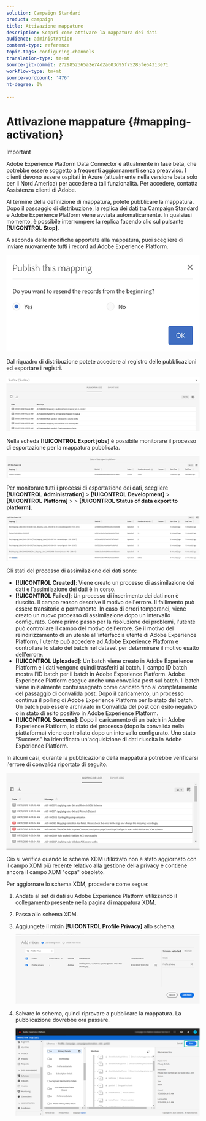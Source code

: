 ```yaml
---
solution: Campaign Standard
product: campaign
title: Attivazione mappature
description: Scopri come attivare la mappatura dei dati
audience: administration
content-type: reference
topic-tags: configuring-channels
translation-type: tm+mt
source-git-commit: 2729852365a2e74d2a603d95f75285fe54313e71
workflow-type: tm+mt
source-wordcount: '476'
ht-degree: 0%

---
```



# Attivazione mappature {#mapping-activation}

>[!IMPORTANT]
>
>Adobe Experience Platform Data Connector è attualmente in fase beta, che potrebbe essere soggetto a frequenti aggiornamenti senza preavviso. I clienti devono essere ospitati in Azure (attualmente nella versione beta solo per il Nord America) per accedere a tali funzionalità. Per accedere, contatta  Assistenza clienti di Adobe.

Al termine della definizione di mappatura, potete pubblicare la mappatura. Dopo il passaggio di distribuzione, la replica dei dati tra Campaign Standard e Adobe Experience Platform viene avviata automaticamente. In qualsiasi momento, è possibile interrompere la replica facendo clic sul pulsante **[!UICONTROL Stop]**.

A seconda delle modifiche apportate alla mappatura, puoi scegliere di inviare nuovamente tutti i record ad Adobe Experience Platform.

![](assets/aep_publishmapping.png)

Dal riquadro di distribuzione potete accedere al registro delle pubblicazioni ed esportare i registri.

![](assets/aep_publog.png)

Nella scheda **[!UICONTROL Export jobs]** è possibile monitorare il processo di esportazione per la mappatura pubblicata.

![](assets/aep_jobstatus.png)

Per monitorare tutti i processi di esportazione dei dati, scegliere **[!UICONTROL Administration]** > **[!UICONTROL Development]** > **[!UICONTROL Platform]** >  > **[!UICONTROL Status of data export to platform]**.

![](assets/aep_statusmapping.png)

Gli stati del processo di assimilazione dei dati sono:

* **[!UICONTROL Created]**: Viene creato un processo di assimilazione dei dati e l’assimilazione dei dati è in corso.
* **[!UICONTROL Failed]**: Un processo di inserimento dei dati non è riuscito. Il campo reason descrive il motivo dell&#39;errore. Il fallimento può essere transitorio o permanente. In caso di errori temporanei, viene creato un nuovo processo di assimilazione dopo un intervallo configurato. Come primo passo per la risoluzione dei problemi, l&#39;utente può controllare il campo del motivo dell&#39;errore. Se il motivo del reindirizzamento di un utente all&#39;interfaccia utente di Adobe Experience Platform, l&#39;utente può accedere ad Adobe Experience Platform e controllare lo stato del batch nel dataset per determinare il motivo esatto dell&#39;errore.
* **[!UICONTROL Uploaded]**: Un batch viene creato in Adobe Experience Platform e i dati vengono quindi trasferiti al batch. Il campo ID batch mostra l’ID batch per il batch in Adobe Experience Platform. Adobe Experience Platform esegue anche una convalida post sul batch. Il batch viene inizialmente contrassegnato come caricato fino al completamento del passaggio di convalida post. Dopo il caricamento, un processo continua il polling di Adobe Experience Platform per lo stato del batch. Un batch può essere archiviato in Convalida del post con esito negativo o in stato di esito positivo in Adobe Experience Platform.
* **[!UICONTROL Success]**: Dopo il caricamento di un batch in Adobe Experience Platform, lo stato del processo (dopo la convalida nella piattaforma) viene controllato dopo un intervallo configurato. Uno stato &quot;Success&quot; ha identificato un&#39;acquisizione di dati riuscita in Adobe Experience Platform.

In alcuni casi, durante la pubblicazione della mappatura potrebbe verificarsi l&#39;errore di convalida riportato di seguito.

![](assets/aep_datamapping_ccpa.png)

Ciò si verifica quando lo schema XDM utilizzato non è stato aggiornato con il campo XDM più recente relativo alla gestione della privacy e contiene ancora il campo XDM &quot;ccpa&quot; obsoleto.

Per aggiornare lo schema XDM, procedere come segue:

1. Andate al set di dati su Adobe Experience Platform utilizzando il collegamento presente nella pagina di mappatura XDM.

1. Passa allo schema XDM.

1. Aggiungete il mixin **[!UICONTROL Profile Privacy]** allo schema.

   ![](assets/aep_datamapping_privacyfield.png)

1. Salvare lo schema, quindi riprovare a pubblicare la mappatura. La pubblicazione dovrebbe ora passare.

   ![](assets/aep_save_mapping.png)
